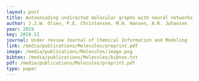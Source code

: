 ```yaml
--- 
layout: post
title: Autoencoding undirected molecular graphs with neural networks
author: J.J.W. Olsen, P.E. Christensen, M.H. Hansen, A.R. Johansen
year: 2019
key: 2019.11
journal: Under review Journal of Chemical Information and Modeling
link: /media/publications/Molecules/preprint.pdf
image: /media/publications/Molecules/image.png
bibtex: /media/publications/Molecules/bibtex.txt
pdf: /media/publications/Molecules/preprint.pdf
type: paper
---
```

